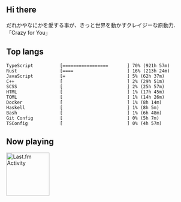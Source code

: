 <!-- deno-fmt-ignore-file -->
## Hi there

だれかやなにかを愛する事が、きっと世界を動かすクレイジーな原動力. 「Crazy for You」



## Top langs

```
TypeScript          [=================       ] 70% (921h 57m)
Rust                [====                    ] 16% (213h 24m)
JavaScript          [=                       ] 5% (62h 37m)
C++                 [                        ] 2% (29h 51m)
SCSS                [                        ] 2% (25h 57m)
HTML                [                        ] 1% (17h 45m)
TOML                [                        ] 1% (14h 26m)
Docker              [                        ] 1% (8h 14m)
Haskell             [                        ] 1% (8h 5m)
Bash                [                        ] 1% (6h 48m)
Git Config          [                        ] 0% (5h 7m)
TSConfig            [                        ] 0% (4h 57m)
```


## Now playing


<a href="https://github.com/kiosion/toru">
  <picture>
    <source media="(prefers-color-scheme: dark)" srcset="https://toru.kio.dev/api/v1/re-taro?blur&border_width=0&border_radius=26&theme=nord">
    <source media="(prefers-color-scheme: light)" srcset="https://toru.kio.dev/api/v1/re-taro?blur&border_width=0&border_radius=26&theme=light">
    <img alt="Last.fm Activity" src="https://toru.kio.dev/api/v1/re-taro?blur&border_width=0&border_radius=26" height="115" />
  </picture>
</a>
